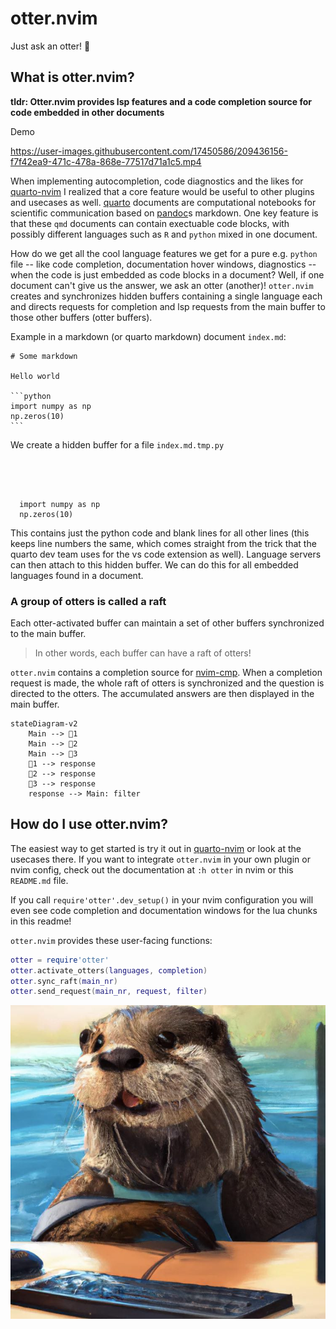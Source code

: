 # otter.nvim

Just ask an otter! 🦦

## What is otter.nvim?

**tldr: Otter.nvim provides lsp features and a code completion source for code embedded in other documents**

Demo

https://user-images.githubusercontent.com/17450586/209436156-f7f42ea9-471c-478a-868e-77517d71a1c5.mp4


When implementing autocompletion, code diagnostics and the likes for [quarto-nvim](https://quarto-dev/quarto-nvim) I realized that a core feature would be useful to other plugins and usecases as well.
[quarto](https://quarto.org) documents are computational notebooks for scientific communication based on [pandoc](https://pandoc.org/)s markdown.
One key feature is that these `qmd` documents can contain exectuable code blocks, with possibly different languages such as `R` and `python` mixed in one document.

How do we get all the cool language features we get for a pure e.g. `python` file -- like code completion, documentation hover windows, diagnostics -- when the code is just embedded as code blocks in a document?
Well, if one document can't give us the answer, we ask an otter (another)!
`otter.nvim` creates and synchronizes hidden buffers containing a single language each and directs requests for completion and lsp requests from the main buffer to those other buffers (otter buffers).

Example in a markdown (or quarto markdown) document `index.md`:

````
# Some markdown

Hello world

```python
import numpy as np
np.zeros(10)
```
````

We create a hidden buffer for a file `index.md.tmp.py`


````
 
 
 
 
  import numpy as np
  np.zeros(10)
````

This contains just the python code and blank lines for all other lines (this keeps line numbers the same, which comes straight from the trick that the quarto dev team uses for the vs code extension as well).
Language servers can then attach to this hidden buffer.
We can do this for all embedded languages found in a document.

### A group of otters is called a raft

Each otter-activated buffer can maintain a set of other buffers synchronized to the main buffer.

> In other words, each buffer can have a raft of otters!

`otter.nvim` contains a completion source for [nvim-cmp](https://github.com/hrsh7th/cmp-nvim-lua).
When a completion request is made, the whole raft of otters is synchronized and the question is directed to the otters.
The accumulated answers are then displayed in the main buffer.

```mermaid
stateDiagram-v2
    Main --> 🦦1
    Main --> 🦦2
    Main --> 🦦3
    🦦1 --> response
    🦦2 --> response
    🦦3 --> response
    response --> Main: filter
```

## How do I use otter.nvim?

The easiest way to get started is try it out in [quarto-nvim](https://quarto-dev/quarto-nvim) or look at the usecases there.
If you want to integrate `otter.nvim` in your own plugin or nvim config, check out the documentation at `:h otter` in nvim
or this `README.md` file.

If you call `require'otter'.dev_setup()` in your nvim configuration you will even see
code completion and documentation windows for the lua chunks in this readme!

`otter.nvim` provides these user-facing functions:

```lua
otter = require'otter'
otter.activate_otters(languages, completion)
otter.sync_raft(main_nr)
otter.send_request(main_nr, request, filter)
```

![An otter eagerly awaiting your lsp requests. Generated with DALL-E 2.](img/2022-12-23-15-59-24.png)



